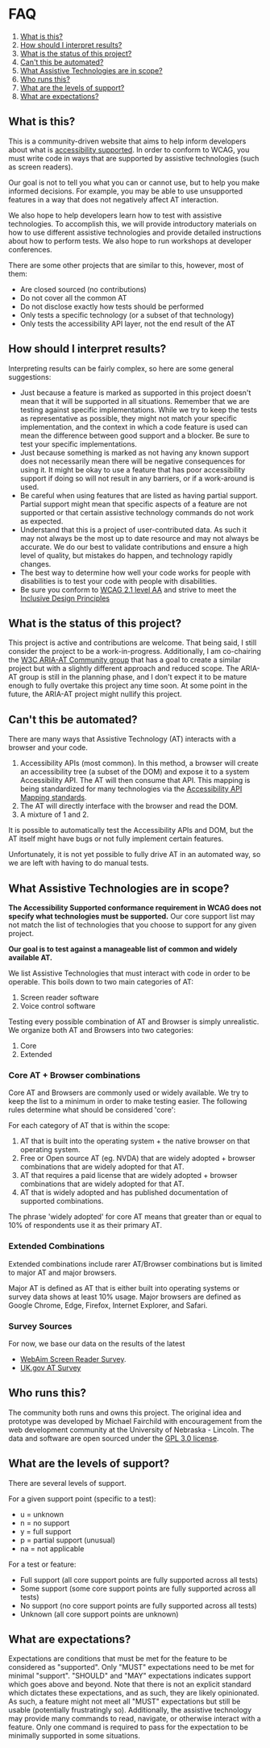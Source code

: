 # FAQ

1. [What is this?](#what-is-this%3F)
2. [How should I interpret results?](#how-should-i-interpret-results%3F)
3. [What is the status of this project?](#what-is-the-status-of-this-project%3F)
4. [Can't this be automated?](#cant-this-be-automated%3F)
5. [What Assistive Technologies are in scope?](#what-assistive-technologies-are-in-scope%3F)
6. [Who runs this?](#who-runs-this%3F)
7. [What are the levels of support?](#what-are-the-levels-of-support%3F)
8. [What are expectations?](#what-are-expectations%3F)

## What is this?

This is a community-driven website that aims to help inform developers about what is [accessibility supported](https://www.w3.org/TR/WCAG/#cc4). In order to conform to WCAG, you must write code in ways that are supported by assistive technologies (such as screen readers).

Our goal is not to tell you what you can or cannot use, but to help you make informed decisions. For example, you may be able to use unsupported features in a way that does not negatively affect AT interaction.

We also hope to help developers learn how to test with assistive technologies. To accomplish this, we will provide introductory materials on how to use different assistive technologies and provide detailed instructions about how to perform tests. We also hope to run workshops at developer conferences.

There are some other projects that are similar to this, however, most of them:

- Are closed sourced (no contributions)
- Do not cover all the common AT
- Do not disclose exactly how tests should be performed
- Only tests a specific technology (or a subset of that technology)
- Only tests the accessibility API layer, not the end result of the AT

## How should I interpret results?

Interpreting results can be fairly complex, so here are some general suggestions:

- Just because a feature is marked as supported in this project doesn't mean that it will be supported in all situations. Remember that we are testing against specific implementations. While we try to keep the tests as representative as possible, they might not match your specific implementation, and the context in which a code feature is used can mean the difference between good support and a blocker. Be sure to test your specific implementations.
- Just because something is marked as not having any known support does not necessarily mean there will be negative consequences for using it. It might be okay to use a feature that has poor accessibility support if doing so will not result in any barriers, or if a work-around is used.
- Be careful when using features that are listed as having partial support. Partial support might mean that specific aspects of a feature are not supported or that certain assistive technology commands do not work as expected.
- Understand that this is a project of user-contributed data. As such it may not always be the most up to date resource and may not always be accurate. We do our best to validate contributions and ensure a high level of quality, but mistakes do happen, and technology rapidly changes.
- The best way to determine how well your code works for people with disabilities is to test your code with people with disabilities.
- Be sure you conform to [WCAG 2.1 level AA](https://www.w3.org/WAI/WCAG21/quickref/?versions=2.1) and strive to meet the [Inclusive Design Principles](https://inclusivedesignprinciples.org/)

## What is the status of this project?

This project is active and contributions are welcome. That being said, I still consider the project to be a work-in-progress. Additionally, I am co-chairing the [W3C ARIA-AT Community group](https://www.w3.org/community/aria-at/) that has a goal to create a similar project but with a slightly different approach and reduced scope. The ARIA-AT group is still in the planning phase, and I don't expect it to be mature enough to fully overtake this project any time soon. At some point in the future, the ARIA-AT project might nullify this project.

## Can't this be automated?

There are many ways that Assistive Technology (AT) interacts with a browser and your code.

1. Accessibility APIs (most common). In this method, a browser will create an accessibility tree (a subset of the DOM) and expose it to a system Accessibility API. The AT will then consume that API. This mapping is being standardized for many technologies via the [Accessibility API Mapping standards](https://www.w3.org/TR/core-aam-1.1/).
2. The AT will directly interface with the browser and read the DOM.
3. A mixture of 1 and 2.

It is possible to automatically test the Accessibility APIs and DOM, but the AT itself might have bugs or not fully implement certain features.

Unfortunately, it is not yet possible to fully drive AT in an automated way, so we are left with having to do manual tests.

## What Assistive Technologies are in scope?

**The Accessibility Supported conformance requirement in WCAG does not specify what technologies must be supported.** Our core support list may not match the list of technologies that you choose to support for any given project.

**Our goal is to test against a manageable list of common and widely available AT.**

We list Assistive Technologies that must interact with code in order to be operable. This boils down to two main categories of AT:

1.  Screen reader software
2.  Voice control software

Testing every possible combination of AT and Browser is simply unrealistic. We organize both AT and Browsers into two categories:

1. Core
2. Extended

### Core AT + Browser combinations

Core AT and Browsers are commonly used or widely available. We try to keep the list to a minimum in order to make testing easier. The following rules determine what should be considered 'core':

For each category of AT that is within the scope:

1. AT that is built into the operating system + the native browser on that operating system.
2. Free or Open source AT (eg. NVDA) that are widely adopted + browser combinations that are widely adopted for that AT.
3. AT that requires a paid license that are widely adopted + browser combinations that are widely adopted for that AT.
4. AT that is widely adopted and has published documentation of supported combinations.

The phrase 'widely adopted' for core AT means that greater than or equal to 10% of respondents use it as their primary AT.

### Extended Combinations

Extended combinations include rarer AT/Browser combinations but is limited to major AT and major browsers.

Major AT is defined as AT that is either built into operating systems or survey data shows at least 10% usage. Major browsers are defined as Google Chrome, Edge, Firefox, Internet Explorer, and Safari.

### Survey Sources

For now, we base our data on the results of the latest

- [WebAim Screen Reader Survey](https://webaim.org/projects/screenreadersurvey8/).
- [UK.gov AT Survey](https://accessibility.blog.gov.uk/2016/11/01/results-of-the-2016-gov-uk-assistive-technology-survey/)

## Who runs this?

The community both runs and owns this project. The original idea and prototype was developed by Michael Fairchild with encouragement from the web development community at the University of Nebraska - Lincoln. The data and software are open sourced under the [GPL 3.0 license](https://github.com/accessibilitysupported/a11ysupport.io/blob/master/LICENSE).

## What are the levels of support?

There are several levels of support.

For a given support point (specific to a test):

- u = unknown
- n = no support
- y = full support
- p = partial support (unusual)
- na = not applicable

For a test or feature:

- Full support (all core support points are fully supported across all tests)
- Some support (some core support points are fully supported across all tests)
- No support (no core support points are fully supported across all tests)
- Unknown (all core support points are unknown)

## What are expectations?

Expectations are conditions that must be met for the feature to be considered as "supported". Only "MUST" expectations need to be met for minimal "support". "SHOULD" and "MAY" expectations indicates support which goes above and beyond. Note that there is not an explicit standard which dictates these expectations, and as such, they are likely opinionated. As such, a feature might not meet all "MUST" expectations but still be usable (potentially frustratingly so). Additionally, the assistive technology may provide many commands to read, navigate, or otherwise interact with a feature. Only one command is required to pass for the expectation to be minimally supported in some situations.
